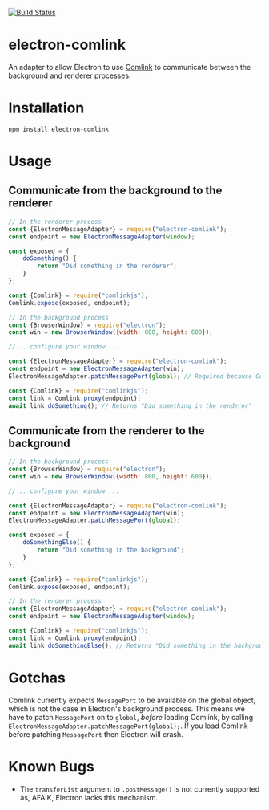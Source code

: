 [![Build Status](https://travis-ci.org/mikehall314/electron-comlink.svg?branch=master)](https://travis-ci.org/mikehall314/electron-comlink)

# electron-comlink
An adapter to allow Electron to use [Comlink](https://github.com/GoogleChromeLabs/comlink) to communicate between the background and renderer processes.

# Installation
```npm install electron-comlink```

# Usage
## Communicate from the background to the renderer
```js
// In the renderer process
const {ElectronMessageAdapter} = require("electron-comlink");
const endpoint = new ElectronMessageAdapter(window);

const exposed = {
    doSomething() {
        return "Did something in the renderer";
    }
};

const {Comlink} = require("comlinkjs");
Comlink.expose(exposed, endpoint);
```
```js
// In the background process
const {BrowserWindow} = require("electron");
const win = new BrowserWindow({width: 800, height: 600});

// .. configure your window ...

const {ElectronMessageAdapter} = require("electron-comlink");
const endpoint = new ElectronMessageAdapter(win);
ElectronMessageAdapter.patchMessagePort(global); // Required because Comlink expects the MessagePort global to exist

const {Comlink} = require("comlinkjs");
const link = Comlink.proxy(endpoint);
await link.doSomething(); // Returns "Did something in the renderer"
```

## Communicate from the renderer to the background
```js
// In the background process
const {BrowserWindow} = require("electron");
const win = new BrowserWindow({width: 800, height: 600});

// .. configure your window ...

const {ElectronMessageAdapter} = require("electron-comlink");
const endpoint = new ElectronMessageAdapter(win);
ElectronMessageAdapter.patchMessagePort(global);

const exposed = {
    doSomethingElse() {
        return "Did something in the background";
    }
};

const {Comlink} = require("comlinkjs");
Comlink.expose(exposed, endpoint);
```
```js
// In the renderer process
const {ElectronMessageAdapter} = require("electron-comlink");
const endpoint = new ElectronMessageAdapter(window);

const {Comlink} = require("comlinkjs");
const link = Comlink.proxy(endpoint);
await link.doSomethingElse(); // Returns "Did something in the background"
```

# Gotchas
Comlink currently expects `MessagePort` to be available on the global object, which is not the case in Electron's
background process. This means we have to patch `MessagePort` on to `global`, *before* loading Comlink, by calling
`ElectronMessageAdapter.patchMessagePort(global);`. If you load Comlink before patching `MessagePort` then Electron
will crash.

# Known Bugs
- The `transferList` argument to `.postMessage()` is not currently supported as, AFAIK, Electron lacks this mechanism.
